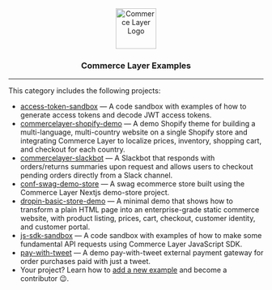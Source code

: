 <div align="center">
  <a href="https://commercelayer.io">
    <img src="https://data.commercelayer.app/assets/logos/glyph/black/commercelayer_glyph_black.svg" height="80" alt="Commerce Layer Logo">
  </a>
  <h3>Commerce Layer Examples</h3>
</div>

---

This category includes the following projects:

- [access-token-sandbox](./access-token-sandbox) — A code sandbox with examples of how to generate access tokens and decode JWT access tokens.
- [commercelayer-shopify-demo](./commercelayer-shopify-demo) — A demo Shopify theme for building a multi-language, multi-country website on a single Shopify store and integrating Commerce Layer to localize prices, inventory, shopping cart, and checkout for each country.
- [commercelayer-slackbot](./commercelayer-slackbot) — A Slackbot that responds with orders/returns summaries upon request and allows users to checkout pending orders directly from a Slack channel.
- [conf-swag-demo-store](./conf-swag-demo-store) — A swag ecommerce store built using the Commerce Layer Nextjs demo-store project.
- [dropin-basic-store-demo](./dropin-basic-store-demo) — A minimal demo that shows how to transform a plain HTML page into an enterprise-grade static commerce website, with product listing, prices, cart, checkout, customer identity, and customer portal.
- [js-sdk-sandbox](./js-sdk-sandbox) — A code sandbox with examples of how to make some fundamental API requests using Commerce Layer JavaScript SDK.
- [pay-with-tweet](./pay-with-tweet) — A demo pay-with-tweet external payment gateway for order purchases paid with just a tweet.
- Your project? Learn how to [add a new example](https://github.com/commercelayer/examples/#adding-a-new-example) and become a contributor 😉.
